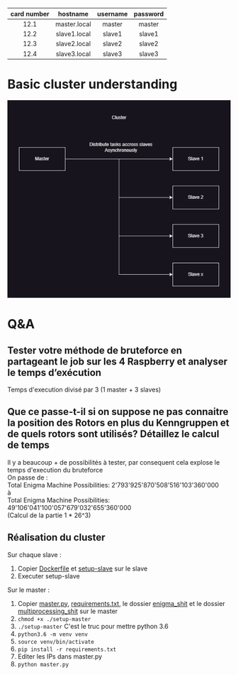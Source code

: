 | card number |   hostname   | username | password |
|:-----------:|:------------:|:--------:|:--------:|
|    12.1     | master.local |  master  |  master  |
|    12.2     | slave1.local |  slave1  |  slave1  |
|    12.3     | slave2.local |  slave2  |  slave2  |
|    12.4     | slave3.local |  slave3  |  slave3  |

# Basic cluster understanding

![Cluster](assets/cluster.drawio.png)

# Q&A

## Tester votre méthode de bruteforce en partageant le job sur les 4 Raspberry et analyser le temps d’exécution

Temps d'execution divisé par 3 (1 master + 3 slaves)

## Que ce passe-t-il si on suppose ne pas connaitre la position des Rotors en plus du Kenngruppen et de quels rotors sont utilisés? Détaillez le calcul de temps

Il y a beaucoup + de possibilités à tester, par consequent cela explose le temps d'execution du bruteforce\
On passe de :\
Total Enigma Machine Possibilities: 2'793'925'870'508'516'103'360'000\
à\
Total Enigma Machine Possibilities: 49'106'041'100'057'679'032'655'360'000\
(Calcul de la partie 1 * 26^3)

## Réalisation du cluster

Sur chaque slave :
1. Copier [Dockerfile](slave/Dockerfile) et [setup-slave](slave/setup-slave) sur le slave
2. Executer setup-slave

Sur le master :
1. Copier [master.py](master/master.py), [requirements.txt](master/requirements.txt), le dossier [enigma_shit](../enigma_shit) et le dossier [multiprocessing_shit](../multiprocessing_shit) sur le master
2. `chmod +x ./setup-master`
3. `./setup-master` C'est le truc pour mettre python 3.6
4. `python3.6 -m venv venv`
5. `source venv/bin/activate`
6. `pip install -r requirements.txt`
7. Editer les IPs dans master.py
8. `python master.py`
